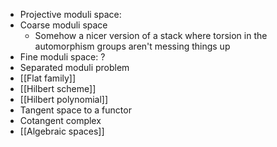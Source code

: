- Projective moduli space: 
- Coarse moduli space
  - Somehow a nicer version of a stack where torsion in the automorphism groups aren't messing things up
- Fine moduli space: ?
- Separated moduli problem
- [[Flat family]]
- [[Hilbert scheme]]
- [[Hilbert polynomial]]
- Tangent space to a functor
- Cotangent complex
- [[Algebraic spaces]]
